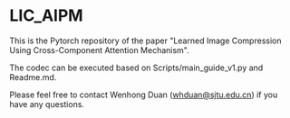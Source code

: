 # LIC_AIPM
This is the Pytorch repository of the paper "Learned Image Compression Using Cross-Component Attention Mechanism".

The codec can be executed based on Scripts/main_guide_v1.py and Readme.md.

Please feel free to contact Wenhong Duan (whduan@sjtu.edu.cn) if you have any questions.
